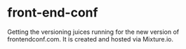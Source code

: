 front-end-conf
==============

Getting the versioning juices running for the new version of frontendconf.com. It is created and hosted via Mixture.io.